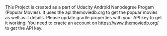 This Project is created as a part of Udacity Android Nanodegree Progam (Popular Movies).
It uses the api.themoviedb.org to get the popuar movies as well as it details. Please update
gradle.properties with your API key to get it working. You need to craete an account on
https://www.themoviedb.org/ to get the API key.
